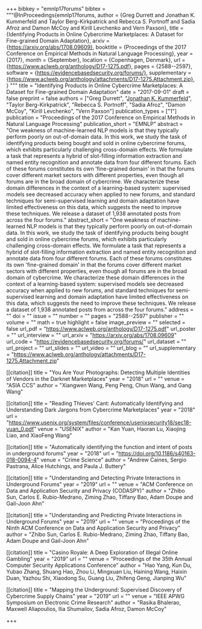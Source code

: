 +++
bibkey = "emnlp17forums"
bibtex = """@InProceedings{emnlp17forums,
  author    = {Greg Durrett and Jonathan K. Kummerfeld and Taylor Berg-Kirkpatrick and Rebecca S. Portnoff and Sadia Afroz and Damon McCoy and Kirill Levchenko  and Vern Paxson},
  title     = {Identifying Products in Online Cybercrime Marketplaces: A Dataset for Fine-grained Domain Adaptation},
  arxiv     = {https://arxiv.org/abs/1708.09609},
  booktitle = {Proceedings of the 2017 Conference on Empirical Methods in Natural Language Processing},
  year      = {2017},
  month     = {September},
  location  = {Copenhagen, Denmark},
  url       = {https://www.aclweb.org/anthology/D17-1275.pdf},
  pages     = {2588--2597},
  software  = {https://evidencebasedsecurity.org/forums/},
  supplementary = {https://www.aclweb.org/anthology/attachments/D17-1275.Attachment.zip},
}
"""
title = "Identifying Products in Online Cybercrime Marketplaces: A Dataset for Fine-grained Domain Adaptation"
date = "2017-09-01"
draft = false
preprint = false
authors = ["Greg Durrett", "<span style='text-decoration:underline;'>Jonathan K. Kummerfeld</span>", "Taylor Berg-Kirkpatrick", "Rebecca S. Portnoff", "Sadia Afroz", "Damon McCoy", "Kirill Levchenko", "Vern Paxson"]
publication_types = ["1"]
publication = "Proceedings of the 2017 Conference on Empirical Methods in Natural Language Processing"
publication_short = "EMNLP"
abstract = "One weakness of machine-learned NLP models is that they typically perform poorly on out-of-domain data. In this work, we study the task of identifying products being bought and sold in online cybercrime forums, which exhibits particularly challenging cross-domain effects.  We formulate a task that represents a hybrid of slot-filling information extraction and named entity recognition and annotate data from four different forums.  Each of these forums constitutes its own 'fine-grained domain' in that the forums cover different market sectors with different properties, even though all forums are in the broad domain of cybercrime. We characterize these domain differences in the context of a learning-based system: supervised models see decreased accuracy when applied to new forums, and standard techniques for semi-supervised learning and domain adaptation have limited effectiveness on this data, which suggests the need to improve these techniques. We release a dataset of 1,938 annotated posts from across the four forums."
abstract_short = "One weakness of machine-learned NLP models is that they typically perform poorly on out-of-domain data. In this work, we study the task of identifying products being bought and sold in online cybercrime forums, which exhibits particularly challenging cross-domain effects.  We formulate a task that represents a hybrid of slot-filling information extraction and named entity recognition and annotate data from four different forums.  Each of these forums constitutes its own 'fine-grained domain' in that the forums cover different market sectors with different properties, even though all forums are in the broad domain of cybercrime. We characterize these domain differences in the context of a learning-based system: supervised models see decreased accuracy when applied to new forums, and standard techniques for semi-supervised learning and domain adaptation have limited effectiveness on this data, which suggests the need to improve these techniques. We release a dataset of 1,938 annotated posts from across the four forums."
address = ""
doi = ""
issue = ""
number = ""
pages = "2588--2597"
publisher = ""
volume = ""
math = true
highlight = false
image_preview = ""
selected = false
url_pdf = "https://www.aclweb.org/anthology/D17-1275.pdf"
url_poster = ""
url_interview = ""
url_arxiv = "https://arxiv.org/abs/1708.09609"
url_code = "https://evidencebasedsecurity.org/forums/"
url_dataset = ""
url_project = ""
url_slides = ""
url_video = ""
url_blog = ""
url_supplementary = "https://www.aclweb.org/anthology/attachments/D17-1275.Attachment.zip"

[[citation]]
title = "You Are Your Photographs: Detecting Multiple Identities of Vendors in the Darknet Marketplaces"
year = "2018"
url = ""
venue = "ASIA CCS"
author = "Xiangwen Wang, Peng Peng, Chun Wang, and Gang Wang"

[[citation]]
title = "Reading Thieves' Cant: Automatically Identifying and Understanding Dark Jargons from Cybercrime Marketplaces"
year = "2018"
url = "https://www.usenix.org/system/files/conference/usenixsecurity18/sec18-yuan_0.pdf"
venue = "USENIX"
author = "Kan Yuan, Haoran Lu, Xiaojing Liao, and XiaoFeng Wang"

[[citation]]
title = "Automatically identifying the function and intent of posts in underground forums"
year = "2018"
url = "https://doi.org/10.1186/s40163-018-0094-4"
venue = "Crime Science"
author = "Andrew Caines, Sergio Pastrana, Alice Hutchings, and Paula J. Buttery"

[[citation]]
title = "Understanding and Detecting Private Interactions in Underground Forums"
year = "2019"
url = ""
venue = "ACM Conference on Data and Application Security and Privacy (CODASPY)"
author = "Zhibo Sun, Carlos E. Rubio-Medrano, Ziming Zhao, Tiffany Bao, Adam Doupe and Gail-Joon Ahn"

[[citation]]
title = "Understanding and Predicting Private Interactions in Underground Forums"
year = "2019"
url = ""
venue = "Proceedings of the Ninth ACM Conference on Data and Application Security and Privacy"
author = "Zhibo Sun, Carlos E. Rubio-Medrano, Ziming Zhao, Tiffany Bao, Adam Doupe and Gail-Joon Ahn"

[[citation]]
title = "Casino Royale: A Deep Exploration of Illegal Online Gambling"
year = "2019"
url = ""
venue = "Proceedings of the 35th Annual Computer Security Applications Conference"
author = "Hao Yang, Kun Du, Yubao Zhang, Shuang Hao, Zhou Li, Mingxuan Liu, Haining Wang, Haixin Duan, Yazhou Shi, Xiaodong Su, Guang Liu, Zhifeng Geng, Jianping Wu"

[[citation]]
title = "Mapping the Underground: Supervised Discovery of Cybercrime Supply Chains"
year = "2019"
url = ""
venue = "IEEE APWG Symposium on Electronic Crime Research"
author = "Rasika Bhalerao, Maxwell Aliapoulios, Ilia Shumailov, Sadia Afroz, Damon McCoy"


+++